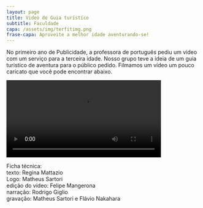 ```yaml
---
layout: page
title: Video de Guia turistíco
subtitle: Faculdade
capa: /assets/img/terfitimg.png
frase-capa: Aproveite a melhor idade aventurando-se!
---
```


No primeiro ano de Publicidade, a professora de português pediu um vídeo com um serviço para a terceira idade. Nosso grupo teve a ideia de um guia turistico de aventura para o público pedido. Filmamos um vídeo um pouco caricato que você pode encontrar abaixo.


<video ref='Terfit' controls src="https://github.com/ReMattazio/remattazio.github.io/blob/master/assets/mids/Terfit.mp4?raw=true" style="width:80%;">seu navegador nao suporta video</video>



Ficha técnica:  
texto: Regina Mattazio  
Logo: Matheus Sartori  
edição do vídeo: Felipe Mangerona  
narração: Rodrigo Giglio  
gravação: Matheus Sartori e Flávio Nakahara
